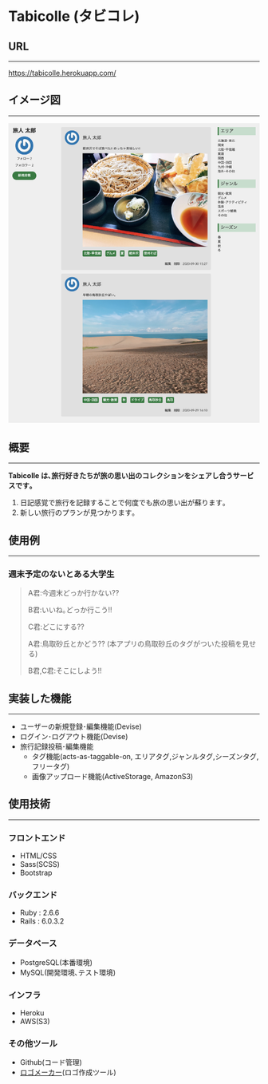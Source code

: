 # Tabicolle (タビコレ)

## URL
---
https://tabicolle.herokuapp.com/

## イメージ図
---
![Tabicolleのイメージ図](./app/assets/images/readme01.png "Tabicolleのイメージ図")

## 概要
---
**Tabicolle は､旅行好きたちが旅の思い出のコレクションをシェアし合うサービスです｡**

1. 日記感覚で旅行を記録することで何度でも旅の思い出が蘇ります｡
2. 新しい旅行のプランが見つかります｡

## 使用例
---
### 週末予定のないとある大学生

>A君:今週末どっか行かない??
>
>B君:いいね｡どっか行こう!!
>
>C君:どこにする??
>
>A君:鳥取砂丘とかどう?? (本アプリの鳥取砂丘のタグがついた投稿を見せる)
>
>B君,C君:そこにしよう!!

## 実装した機能
---

- ユーザーの新規登録･編集機能(Devise)
- ログイン･ログアウト機能(Devise)
- 旅行記録投稿･編集機能
  - タグ機能(acts-as-taggable-on, エリアタグ,ジャンルタグ,シーズンタグ,フリータグ)
  - 画像アップロード機能(ActiveStorage, AmazonS3)

## 使用技術
---
### フロントエンド
- HTML/CSS
- Sass(SCSS)
- Bootstrap

### バックエンド
- Ruby : 2.6.6
- Rails : 6.0.3.2

### データベース
- PostgreSQL(本番環境)
- MySQL(開発環境､テスト環境)

### インフラ
- Heroku
- AWS(S3)

### その他ツール
- Github(コード管理)
- [ロゴメーカー](https://logo-maker.stores.jp/)(ロゴ作成ツール)
